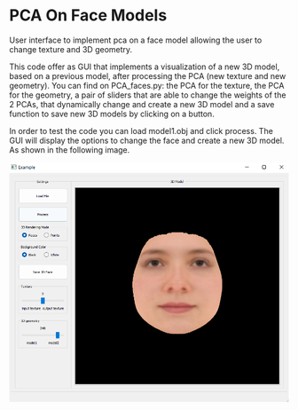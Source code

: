 # PCA On Face Models
User interface to implement pca on a face model allowing the user to change texture and 3D geometry. 

This code offer as GUI that implements a visualization of a new 3D model, based on a previous model, after processing the PCA (new texture and new geometry). You can find on PCA_faces.py: the PCA for the texture, the PCA for the geometry, a pair of sliders that are able to change the weights of the 2 PCAs, that dynamically change and create a new 3D model and a save function to save new 3D models by clicking on a button.

In order to test the code you can load model1.obj and click process. The GUI will display the options to change the face and create a new 3D model. As shown in the following image. 

![alt text](https://github.com/hectormorag/pca-faces/blob/main/images/gui.png)


